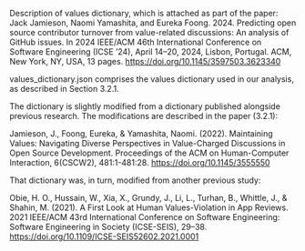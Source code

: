 Description of values dictionary, which is attached as part of the paper:
Jack Jamieson, Naomi Yamashita, and Eureka Foong. 2024. Predicting open source contributor turnover from value-related discussions: An analysis of GitHub issues. In 2024 IEEE/ACM 46th International Conference on Software Engineering (ICSE ’24), April 14–20, 2024, Lisbon, Portugal. ACM, New York, NY, USA, 13 pages. https://doi.org/10.1145/3597503.3623340


values_dictionary.json comprises the values dictionary used in our analysis, as described in Section 3.2.1.

The dictionary is slightly modified from a dictionary published alongside previous research. The modifications are described in the paper (3.2.1):

Jamieson, J., Foong, Eureka, & Yamashita, Naomi. (2022). Maintaining Values: Navigating Diverse Perspectives in Value-Charged Discussions in Open Source Development. Proceedings of the ACM on Human-Computer Interaction, 6(CSCW2), 481:1-481:28. https://doi.org/10.1145/3555550

That dictionary was, in turn, modified from another previous study:

Obie, H. O., Hussain, W., Xia, X., Grundy, J., Li, L., Turhan, B., Whittle, J., & Shahin, M. (2021). A First Look at Human Values-Violation in App Reviews. 2021 IEEE/ACM 43rd International Conference on Software Engineering: Software Engineering in Society (ICSE-SEIS), 29–38. https://doi.org/10.1109/ICSE-SEIS52602.2021.0001